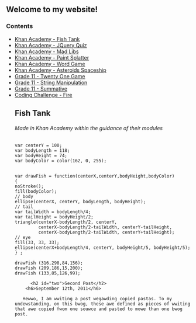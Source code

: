 ## Welcome to my website!

<html>
        <h3>Contents</h3>
        <ul>
        <li> <a href="#one">Khan Academy - Fish Tank</a></li>
        <li><a href="#two">Khan Academy - JQuery Quiz</a></li>
        <li> <a href="#three">Khan Academy - Mad Libs</a></li>
        <li><a href="#four">Khan Academy - Paint Splatter</a></li>
        <li> <a href="#five">Khan Academy - Word Game</a></li>
        <li><a href="#six">Khan Academy - Asteroids Spaceship</a></li>
        <li> <a href="#seven">Grade 11 - Twenty One Game</a></li>
        <li><a href="#eight">Grade 11 - String Manipulation</a></li>
        <li> <a href="#nine">Grade 11 - Summative</a></li>
        <li><a href="#ten">Coding Challenge - Fire</a></li>
        <h2 id="one">Fish Tank</h2>
        <h6>Made in Khan Academy within the guidance of their modules</h6>
        
```var centerX = 200;
var centerY = 100;
var bodyLength = 118;
var bodyHeight = 74;
var bodyColor = color(162, 0, 255);


var drawFish = function(centerX,centerY,bodyHeight,bodyColor)
{
noStroke();
fill(bodyColor);
// body
ellipse(centerX, centerY, bodyLength, bodyHeight);
// tail
var tailWidth = bodyLength/4;
var tailHeight = bodyHeight/2;
triangle(centerX-bodyLength/2, centerY,
         centerX-bodyLength/2-tailWidth, centerY-tailHeight,
         centerX-bodyLength/2-tailWidth, centerY+tailHeight);
// eye
fill(33, 33, 33);
ellipse(centerX+bodyLength/4, centerY, bodyHeight/5, bodyHeight/5);
} ;

drawFish (316,298,84,156);
drawFish (209,186,15,200);
drawFish (133,85,126,99);
```
          <h2 id="two">Second Post</h2>
        <h6>September 12th, 2011</h6>
        
       Hewwo, I am wwiting a post wegawding copied pastas. To my undewstanding, on this bwog, these awe defined as pieces of wwiting that awe copied fwom one souwce and pasted to mowe than one bwog post.

        
</html>

